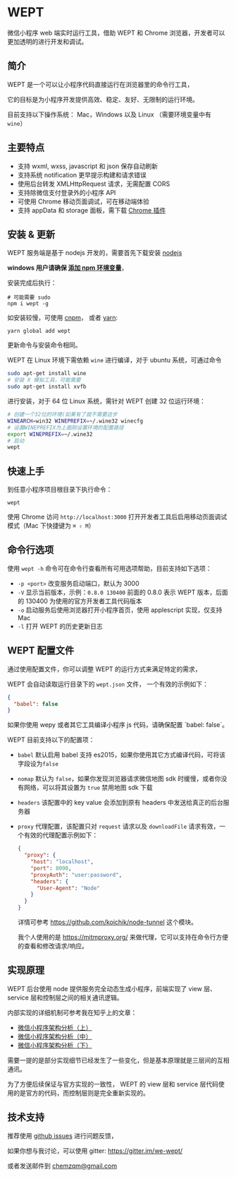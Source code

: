 # WEPT

微信小程序 web 端实时运行工具，借助 WEPT 和 Chrome
浏览器，开发者可以更加透明的进行开发和调试。

## 简介

WEPT 是一个可以让小程序代码直接运行在浏览器里的命令行工具，

它的目标是为小程序开发提供高效、稳定、友好、无限制的运行环境。

目前支持以下操作系统： Mac，Windows 以及 Linux （需要环境变量中有 `wine`）

## 主要特点

* 支持 wxml, wxss, javascript 和 json 保存自动刷新
* 支持系统 notification 更早提示构建和请求错误
* 使用后台转发 XMLHttpRequest 请求，无需配置 CORS
* 支持除微信支付登录外的小程序 API
* 可使用 Chrome 移动页面调试，可在移动端体验
* 支持 appData 和 storage 面板，需下载 [Chrome 插件](https://chrome.google.com/webstore/detail/wechat-devtools-extension/cmpjfobofbhbghjodehbohchlghacmll)

## 安装 & 更新

WEPT 服务端是基于 nodejs 开发的，需要首先下载安装 [nodejs](https://nodejs.org)

__windows 用户请确保 [添加 npm 环境变量](http://jingyan.baidu.com/article/2d5afd69e243cc85a2e28efa.html)__，

安装完成后执行：

    # 可能需要 sudo
    npm i wept -g

如安装较慢，可使用 [cnpm](http://npm.taobao.org/)， 或者 [yarn](https://github.com/yarnpkg/yarn):

    yarn global add wept

更新命令与安装命令相同。

WEPT 在 Linux 环境下需依赖 `wine` 进行编译，对于 ubuntu 系统，可通过命令

``` sh
sudo apt-get install wine
# 安装 X 模拟工具，可能需要
sudo apt-get install xvfb
```

进行安装，对于 64 位 Linux 系统，需针对 WEPT 创建 32 位运行环境：

``` bash
# 创建一个32位的环境(如果有了就不需要这步
WINEARCH=win32 WINEPREFIX=~/.wine32 winecfg
# 设置WINEPREFIX为上面刚设置环境的配置路径
export WINEPREFIX=~/.wine32 
# 启动
wept
```

## 快速上手

到任意小程序项目根目录下执行命令：

    wept

使用 Chrome 访问 `http://localhost:3000` 打开开发者工具后启用移动页面调试模式（Mac 下快捷键为 `⌘ ⇧ M`）

## 命令行选项

使用 `wept -h` 命令可在命令行查看所有可用选项帮助，目前支持如下选项：

* `-p <port>` 改变服务启动端口，默认为 3000
* `-V` 显示当前版本，示例：`0.8.0 130400` 前面的 0.8.0 表示 WEPT 版本，后面的
  130400 为使用的官方开发者工具代码版本
* `-o` 启动服务后使用浏览器打开小程序首页，使用 applescript 实现，仅支持 Mac
* `-l` 打开 WEPT 的历史更新日志


## WEPT 配置文件

通过使用配置文件，你可以调整 WEPT 的运行方式来满足特定的需求，

WEPT 会自动读取运行目录下的 `wept.json` 文件， 一个有效的示例如下：

``` json
{
  "babel": false
}
```

<p class="warning">
如果你使用 wepy 或者其它工具编译小程序 js 代码，请确保配置 `babel: false`。
</p>

WEPT 目前支持以下的配置项：

* `babel` 默认启用 babel 支持 es2015，如果你使用其它方式编译代码，可将该字段设为`false`
* `nomap` 默认为 `false`，如果你发现浏览器请求微信地图 sdk
  时缓慢，或者你没有网络，可以将其设置为 `true` 禁用地图 sdk 下载
* `headers`  该配置中的 key value 会添加到原有 headers 中发送给真正的后台服务器
* `proxy` 代理配置，该配置只对 `request` 请求以及 `downloadFile`
  请求有效，一个有效的代理配置示例如下：

    ``` json
    {
      "proxy": {
        "host": "localhost",
        "port": 8090,
        "proxyAuth": "user:password",
        "headers": {
          "User-Agent": "Node"
        }
      }
    }
    ```

  详情可参考 https://github.com/koichik/node-tunnel 这个模块。

  我个人使用的是  https://mitmproxy.org/
  来做代理，它可以支持在命令行方便的查看和修改请求/响应。

## 实现原理

WEPT 后台使用 node 提供服务完全动态生成小程序，前端实现了 view 层、service 层和控制层之间的相关通讯逻辑。

内部实现的详细机制可参考我在知乎上的文章：

* [微信小程序架构分析（上）](https://zhuanlan.zhihu.com/p/22754296)
* [微信小程序架构分析（中）](https://zhuanlan.zhihu.com/p/22765476)
* [微信小程序架构分析（下）](https://zhuanlan.zhihu.com/p/22932309)

需要一提的是部分实现细节已经发生了一些变化，但是基本原理就是三层间的互相通讯。

为了方便后续保证与官方实现的一致性， WEPT 的 view 层和 service
层代码使用的是官方的代码，而控制层则是完全重新实现的。

## 技术支持

推荐使用 [github issues](https://github.com/chemzqm/wept/issues) 进行问题反馈，

如果你想与我讨论，可以使用 gitter: https://gitter.im/we-wept/

或者发送邮件到 <a href="mailto:chemzqm@gmail.com">chemzqm@gmail.com</a>
